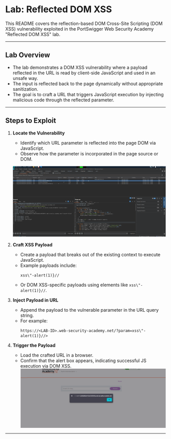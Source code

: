 
# Lab: Reflected DOM XSS

This README covers the reflection-based DOM Cross-Site Scripting (DOM XSS) vulnerability exploited in the PortSwigger Web Security Academy "Reflected DOM XSS" lab.

---

## Lab Overview

- The lab demonstrates a DOM XSS vulnerability where a payload reflected in the URL is read by client-side JavaScript and used in an unsafe way.
- The input is reflected back to the page dynamically without appropriate sanitization.
- The goal is to craft a URL that triggers JavaScript execution by injecting malicious code through the reflected parameter.

---

## Steps to Exploit

1. **Locate the Vulnerability**
   - Identify which URL parameter is reflected into the page DOM via JavaScript.
   - Observe how the parameter is incorporated in the page source or DOM.
  
    ![image](https://github.com/galvin10/Portswigger-labs/blob/76f3e4d8a6b905c7a5ca15a3be5ccef90e3cf9ca/DOM-XSS/Reflected%20Dom%20XSS/Screenshots/Screenshot%202025-10-04%20132605.png)

2. **Craft XSS Payload**
   - Create a payload that breaks out of the existing context to execute JavaScript.
   - Example payloads include:  
     ```
     xss\"-alert(1)}//
     ```
   - Or DOM XSS-specific payloads using elements like `xss\"-alert(1)}//`.

3. **Inject Payload in URL**
   - Append the payload to the vulnerable parameter in the URL query string.
   - For example:  
     ```
     https://<LAB-ID>.web-security-academy.net/?param=xss\"-alert(1)}//>
     ```

4. **Trigger the Payload**
   - Load the crafted URL in a browser.
   - Confirm that the alert box appears, indicating successful JS execution via DOM XSS.
![image](https://github.com/galvin10/Portswigger-labs/blob/76f3e4d8a6b905c7a5ca15a3be5ccef90e3cf9ca/DOM-XSS/Reflected%20Dom%20XSS/Screenshots/Screenshot%202025-10-04%20134126.png)
---

